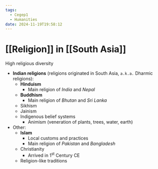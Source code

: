 ```yaml
---
tags:
  - Cegep1
  - Humanities
date: 2024-11-19T19:58:12
---
```


# [[Religion]] in [[South Asia]]

High religious diversity

- **Indian religions** (religions originated in South Asia, `a.k.a.` Dharmic religions):
	- **Hinduism**
		- Main religion of *India* and *Nepal*
	- **Buddhism**
		- Main religion of *Bhutan* and *Sri Lanka*
	- Sikhism
	- Jainism
	- Indigenous belief systems
		- Animism (veneration of plants, trees, water, earth)
- Other:
	- **Islam**
		- Local customs and practices
		- Main religion of *Pakistan* and *Bangladesh*
	- Christianity
		- Arrived in 1<sup>st</sup> Century CE
	- Religion-like traditions